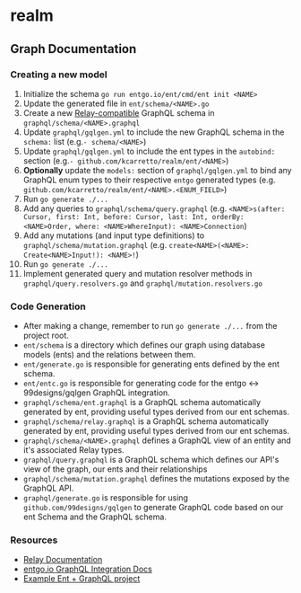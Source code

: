 # realm

## Graph Documentation

### Creating a new model
1. Initialize the schema `go run entgo.io/ent/cmd/ent init <NAME>`
2. Update the generated file in `ent/schema/<NAME>.go`
3. Create a new [Relay-compatible](https://relay.dev/graphql/connections.htm) GraphQL schema in `graphql/schema/<NAME>.graphql`
3. Update `graphql/gqlgen.yml` to include the new GraphQL schema in the `schema:` list (e.g.`- schema/<NAME>`)
4. Update `graphql/gqlgen.yml` to include the ent types in the `autobind:` section (e.g.`- github.com/kcarretto/realm/ent/<NAME>`)
5. **Optionally** update the `models:` section of `graphql/gqlgen.yml` to bind any GraphQL enum types to their respective `entgo` generated types (e.g. `github.com/kcarretto/realm/ent/<NAME>.<ENUM_FIELD>`)
6. Run `go generate ./...`
7. Add any queries to `graphql/schema/query.graphql` (e.g. `<NAME>s(after: Cursor, first: Int, before: Cursor, last: Int, orderBy: <NAME>Order, where: <NAME>WhereInput): <NAME>Connection`)
8. Add any mutations (and input type definitions) to `graphql/schema/mutation.graphql` (e.g. `create<NAME>(<NAME>: Create<NAME>Input!): <NAME>!`)
9. Run `go generate ./...`
10. Implement generated query and mutation resolver methods in `graphql/query.resolvers.go` and `graphql/mutation.resolvers.go`

### Code Generation
* After making a change, remember to run `go generate ./...` from the project root.
* `ent/schema` is a directory which defines our graph using database models (ents) and the relations between them.
* `ent/generate.go` is responsible for generating ents defined by the ent schema.
* `ent/entc.go` is responsible for generating code for the entgo <-> 99designs/gqlgen GraphQL integration.
* `graphql/schema/ent.graphql` is a GraphQL schema automatically generated by ent, providing useful types derived from our ent schemas.
* `graphql/schema/relay.graphql` is a GraphQL schema automatically generated by ent, providing useful types derived from our ent schemas.
* `graphql/schema/<NAME>.graphql` defines a GraphQL view of an entity and it's associated Relay types.
* `graphql/query.graphql` is a GraphQL schema which defines our API's view of the graph, our ents and their relationships
* `graphql/schema/mutation.graphql` defines the mutations exposed by the GraphQL API.
* `graphql/generate.go` is responsible for using `github.com/99designs/gqlgen` to generate GraphQL code based on our ent Schema and the GraphQL schema.

### Resources
* [Relay Documentation](https://relay.dev/graphql/connections.htm)
* [entgo.io GraphQL Integration Docs](https://entgo.io/docs/graphql)
* [Example Ent + GraphQL project](https://github.com/ent/contrib/tree/master/entgql/internal/todo)